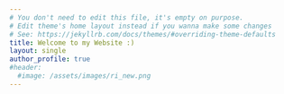 ```yaml
---
# You don't need to edit this file, it's empty on purpose.
# Edit theme's home layout instead if you wanna make some changes
# See: https://jekyllrb.com/docs/themes/#overriding-theme-defaults
title: Welcome to my Website :)
layout: single
author_profile: true
#header: 
  #image: /assets/images/ri_new.png
---
```

